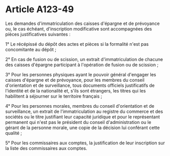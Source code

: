 # Article A123-49

Les demandes d'immatriculation des caisses d'épargne et de prévoyance ou, le cas échéant, d'inscription modificative sont accompagnées des pièces justificatives suivantes :

1° Le récépissé du dépôt des actes et pièces si la formalité n'est pas concomitante au dépôt ;

2° En cas de fusion ou de scission, un extrait d'immatriculation de chacune des caisses d'épargne participant à l'opération de fusion ou de scission ;

3° Pour les personnes physiques ayant le pouvoir général d'engager les caisses d'épargne et de prévoyance, pour les membres du conseil d'orientation et de surveillance, tous documents officiels justificatifs de l'identité et de la nationalité et, s'ils sont étrangers, les titres qui les habilitent à séjourner sur le territoire français ;

4° Pour les personnes morales, membres du conseil d'orientation et de surveillance, un extrait de l'immatriculation au registre du commerce et des sociétés ou le titre justifiant leur capacité juridique et pour le représentant permanent qui n'est pas le président du conseil d'administration ou le gérant de la personne morale, une copie de la décision lui conférant cette qualité ;

5° Pour les commissaires aux comptes, la justification de leur inscription sur la liste des commissaires aux comptes.

